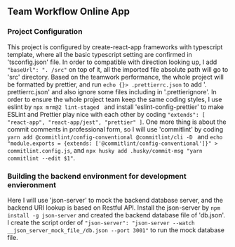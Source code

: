 ## Team Workflow Online App

### Project Configuration

This project is configured by create-react-app frameworks with typescript template, where all the basic typescript
setting are confirmed in 'tsconfig.json' file. In order to compatible with direction looking up, I add `"baseUrl": ". /src"` on top of it, all the imported file absolute path will go to 'src' directory. Based on the teamwork
performance, the whole project will be formatted by prettier, and run `echo {}> .prettierrc.json` to add '.
prettierrc.json' and also ignore some files including in '.prettierignore'. In order to ensure the whole project
team keep the same coding styles, I use eslint by `npx mrm@2 lint-staged ` and install
'eslint-config-prettier' to make ESLint and Prettier play nice with each other by coding `"extends": [ "react-app", "react-app/jest", "prettier" ]`. One more thing is about the commit comments in professional form, so I will use
'commitlint' by coding `yarn add @commitlint/config-conventional @commitlint/cli -D ` and `echo "module.exports = {extends: ['@commitlint/config-conventional']}" > commitlint.config.js`, and `npx husky add .husky/commit-msg "yarn commitlint --edit $1"`.

### Building the backend environment for development envieronment

Here I will use 'json-server' to mock the backend database server, and the backend URI lookup is based on Restful
API. Install the json-server by `npm install -g json-server` and created the backend database file of 'db.json'. I
create the script order of `"json-server": "json-server --watch __json_server_mock_file_/db.json --port 3001"` to
run the mock database file.
